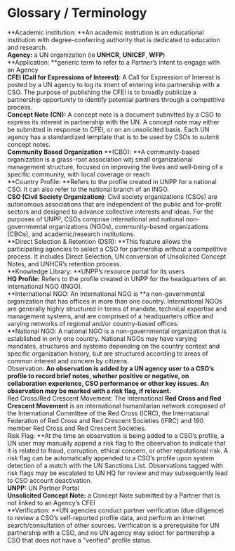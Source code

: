# Glossary / Terminology

**Academic institution: **An academic institution is an educational institution with degree-conferring authority that is dedicated to education and research.  
**Agency:** a UN organization \(ie **UNHCR**, **UNICEF**, **WFP**\)  
**Application: **generic term to refer to a Partner’s intent to engage with an Agency  
**CFEI \(Call for Expressions of Interest\)**: A Call for Expression of Interest is posted by a UN agency to log its intent of entering into partnership with a CSO.  The purpose of publishing the CFEI is to broadly publicize a partnership opportunity to identify potential partners through a competitive process.  
**Concept Note \(CN\):** A concept note is a document submitted by a CSO to express its interest in partnership with the UN. A concept note may either be submitted in response to CFEI, or on an unsolicited basis. Each UN agency has a standardized template that is to be used by CSOs to submit concept notes.  
**Community Based Organization** **\(CBO\): **A community-based organization is a grass-root association witj small organizational management structure, focused on improving the lives and well-being of a specific community, with local coverage or reach  
**Country Profile: **Refers to the profile created in UNPP for a national CSO. It can also refer to the national branch of an INGO.  
**CSO \(Civil Society Organization\)**: Civil society organizations \(CSOs\) are autonomous associations that are independent of the public and for-profit sectors and designed to advance collective interests and ideas. For the purposes of UNPP, CSOs comprise international and national non-governmental organizations \(NGOs\), community-based organizations \(CBOs\), and academic/research institutions.  
**Direct Selection & Retention \(DSR\): **This feature allows the participating agencies to select a CSO for partnership without a competitive process. It includes Direct Selection, UN conversion of Unsolicited Concept Notes, and UNHCR’s retention process.    
**Knowledge Library: **UNPP’s resource portal for its users  
**HQ Profile:** Refers to the profile created in UNPP for the headquarters of an international NGO \(INGO\).  
**International NGO: An International NGO is **a non-governmental organization that has offices in more than one country. International NGOs are generally highly structured in terms of mandate, technical expertise and management systems, and are comprised of a headquarters office and varying networks of regional and/or country-based offices.  
**National NGO: A national NGO is a non-governmental organization that is established in only one country. National NGOs may have varying mandates, structures and systems depending on the country context and specific organization history, but are structured according to areas of common interest and concern by citizens.  
Observation: **An observation is added by a UN agency user to a CSO’s profile to record brief notes, whether positive or negative, on collaboration experience, CSO performance or other key issues. An observation may be marked with a risk flag, if relevant.**  
Red Cross/Red Crescent Movement: The International **Red Cross and Red Crescent Movement** is an international humanitarian network composed of the International Committee of the Red Cross \(ICRC\), the International Federation of Red Cross and Red Crescent Societies \(IFRC\) and 190 member Red Cross and Red Crescent Societies.  
Risk Flag: **At the time an observation is being added to a CSO’s profile, a UN user may manually append a risk flag to the observation to indicate that it is related to fraud, corruption, ethical concern, or other reputational risk. A risk flag can be automatically appended to a CSO’s profile upon system detection of a match with the UN Sanctions List. Observations tagged with risk flags may be escalated to UN HQ for review and may subsequently lead to CSO account deactivation.  
**UNPP:** UN Partner Portal  
**Unsolicited Concept Note:** a Concept Note submitted by a Partner that is not linked to an Agency’s CFEI  
**Verification: **UN agencies conduct partner verification \(due diligence\) to review a CSO’s self-reported profile data, and perform an internet search/consultation of other sources. Verification is a prerequisite for UN partnership with a CSO, and no UN agency may select for partnership a CSO that does not have a "verified" profile status.  


